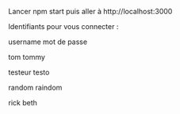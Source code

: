 Lancer npm start puis aller à http://localhost:3000

Identifiants pour vous connecter :

username        mot de passe

tom             tommy

testeur         testo

random          raindom

rick            beth
